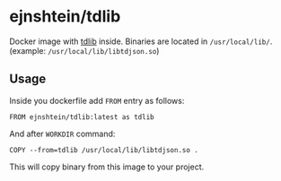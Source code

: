 # ejnshtein/tdlib

Docker image with [tdlib](https://github.com/tdlib/td) inside.
Binaries are located in `/usr/local/lib/`. (example: `/usr/local/lib/libtdjson.so`)

## Usage
Inside you dockerfile add `FROM` entry as follows:
```docker
FROM ejnshtein/tdlib:latest as tdlib
```
And after `WORKDIR` command:
```docker
COPY --from=tdlib /usr/local/lib/libtdjson.so .
```
This will copy binary from this image to your project.